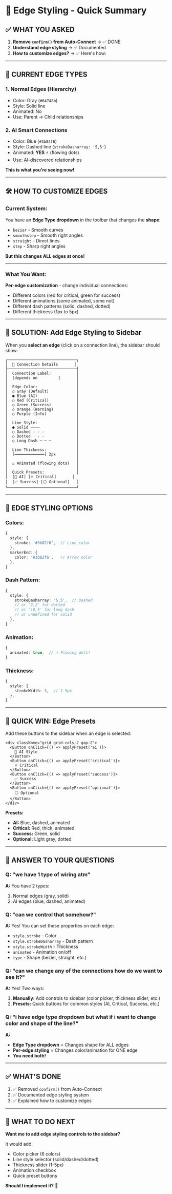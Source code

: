 # 🎨 Edge Styling - Quick Summary

## ✅ **WHAT YOU ASKED**

1. **Remove `confirm()` from Auto-Connect** → ✅ DONE
2. **Understand edge styling** → ✅ Documented
3. **How to customize edges?** → ✅ Here's how:

---

## 🎨 **CURRENT EDGE TYPES**

### **1. Normal Edges (Hierarchy)**
- Color: Gray (`#64748b`)
- Style: Solid line
- Animated: No
- Use: Parent → Child relationships

### **2. AI Smart Connections**
- Color: Blue (`#3b82f6`)  
- Style: Dashed line (`strokeDasharray: '5,5'`)
- Animated: **YES** ⚡ (flowing dots)
- Use: AI-discovered relationships

**This is what you're seeing now!**

---

## 🛠️ **HOW TO CUSTOMIZE EDGES**

### **Current System:**
You have an **Edge Type dropdown** in the toolbar that changes the **shape**:
- `bezier` - Smooth curves
- `smoothstep` - Smooth right angles
- `straight` - Direct lines
- `step` - Sharp right angles

**But this changes ALL edges at once!**

---

### **What You Want:**
**Per-edge customization** - change individual connections:
- Different colors (red for critical, green for success)
- Different animations (some animated, some not)
- Different dash patterns (solid, dashed, dotted)
- Different thickness (1px to 5px)

---

## 🎯 **SOLUTION: Add Edge Styling to Sidebar**

When you **select an edge** (click on a connection line), the sidebar should show:

```
┌──────────────────────────────┐
│  🔗 Connection Details       │
├──────────────────────────────┤
│  Connection Label:           │
│  [depends on         ]       │
│                              │
│  Edge Color:                 │
│  ○ Gray (Default)            │
│  ● Blue (AI)                 │
│  ○ Red (Critical)            │
│  ○ Green (Success)           │
│  ○ Orange (Warning)          │
│  ○ Purple (Info)             │
│                              │
│  Line Style:                 │
│  ● Solid ────                │
│  ○ Dashed - - -              │
│  ○ Dotted · · ·              │
│  ○ Long Dash ─ ─ ─           │
│                              │
│  Line Thickness:             │
│  [━━━━━━━━━━━━━] 2px         │
│                              │
│  ☑ Animated (flowing dots)   │
│                              │
│  Quick Presets:              │
│  [🤖 AI] [🔥 Critical]       │
│  [✅ Success] [⚪ Optional]   │
└──────────────────────────────┘
```

---

## 🎨 **EDGE STYLING OPTIONS**

### **Colors:**
```typescript
{
  style: {
    stroke: '#3b82f6',  // Line color
  },
  markerEnd: {
    color: '#3b82f6',   // Arrow color
  },
}
```

### **Dash Pattern:**
```typescript
{
  style: {
    strokeDasharray: '5,5',  // Dashed
    // or '2,2' for dotted
    // or '10,5' for long dash
    // or undefined for solid
  },
}
```

### **Animation:**
```typescript
{
  animated: true,  // ⚡ Flowing dots!
}
```

### **Thickness:**
```typescript
{
  style: {
    strokeWidth: 3,  // 1-5px
  },
}
```

---

## 🚀 **QUICK WIN: Edge Presets**

Add these buttons to the sidebar when an edge is selected:

```tsx
<div className="grid grid-cols-2 gap-2">
  <Button onClick={() => applyPreset('ai')}>
    🤖 AI Style
  </Button>
  <Button onClick={() => applyPreset('critical')}>
    🔥 Critical
  </Button>
  <Button onClick={() => applyPreset('success')}>
    ✅ Success
  </Button>
  <Button onClick={() => applyPreset('optional')}>
    ⚪ Optional
  </Button>
</div>
```

**Presets:**
- **AI:** Blue, dashed, animated
- **Critical:** Red, thick, animated
- **Success:** Green, solid
- **Optional:** Light gray, dotted

---

## 📝 **ANSWER TO YOUR QUESTIONS**

### **Q: "we have 1 type of wiring atm"**
**A:** You have 2 types:
1. Normal edges (gray, solid)
2. AI edges (blue, dashed, animated)

### **Q: "can we control that somehow?"**
**A:** Yes! You can set these properties on each edge:
- `style.stroke` - Color
- `style.strokeDasharray` - Dash pattern
- `style.strokeWidth` - Thickness
- `animated` - Animation on/off
- `type` - Shape (bezier, straight, etc.)

### **Q: "can we change any of the connections how do we want to see it?"**
**A:** Yes! Two ways:
1. **Manually:** Add controls to sidebar (color picker, thickness slider, etc.)
2. **Presets:** Quick buttons for common styles (AI, Critical, Success, etc.)

### **Q: "i have edge type dropdown but what if i want to change color and shape of the line?"**
**A:** 
- **Edge Type dropdown** = Changes shape for ALL edges
- **Per-edge styling** = Changes color/animation for ONE edge
- **You need both!**

---

## ✅ **WHAT'S DONE**

1. ✅ Removed `confirm()` from Auto-Connect
2. ✅ Documented edge styling system
3. ✅ Explained how to customize edges

---

## 🎯 **WHAT TO DO NEXT**

**Want me to add edge styling controls to the sidebar?**

It would add:
- Color picker (6 colors)
- Line style selector (solid/dashed/dotted)
- Thickness slider (1-5px)
- Animation checkbox
- Quick preset buttons

**Should I implement it?** 🚀

